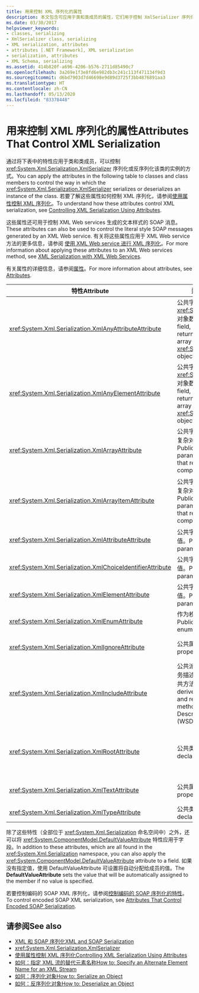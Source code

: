 ```yaml
---
title: 用来控制 XML 序列化的属性
description: 本文包含可应用于类和类成员的属性，它们用于控制 XmlSerializer 序列化或反序列化该类的实例的方式。
ms.date: 03/30/2017
helpviewer_keywords:
- classes, serializing
- XmlSerializer class, serializing
- XML serialization, attributes
- attributes [.NET Framework], XML serialization
- serialization, attributes
- XML Schema, serializing
ms.assetid: 414b820f-a696-4206-b576-2711d85490c7
ms.openlocfilehash: 3a269e1f3e8fd6e982db3c241c113f471134f9d3
ms.sourcegitcommit: d6bd7903d7d46698e9d89d3725f3bb4876891aa3
ms.translationtype: HT
ms.contentlocale: zh-CN
ms.lasthandoff: 05/13/2020
ms.locfileid: "83378448"
---
```

# <a name="attributes-that-control-xml-serialization"></a><span data-ttu-id="d3ec8-103">用来控制 XML 序列化的属性</span><span class="sxs-lookup"><span data-stu-id="d3ec8-103">Attributes That Control XML Serialization</span></span>
<span data-ttu-id="d3ec8-104">通过将下表中的特性应用于类和类成员，可以控制 <xref:System.Xml.Serialization.XmlSerializer> 序列化或反序列化该类的实例的方式。</span><span class="sxs-lookup"><span data-stu-id="d3ec8-104">You can apply the attributes in the following table to classes and class members to control the way in which the <xref:System.Xml.Serialization.XmlSerializer> serializes or deserializes an instance of the class.</span></span> <span data-ttu-id="d3ec8-105">若要了解这些属性如何控制 XML 序列化，请参阅[使用属性控制 XML 序列化](../../../docs/standard/serialization/controlling-xml-serialization-using-attributes.md)。</span><span class="sxs-lookup"><span data-stu-id="d3ec8-105">To understand how these attributes control XML serialization, see [Controlling XML Serialization Using Attributes](../../../docs/standard/serialization/controlling-xml-serialization-using-attributes.md).</span></span>  
  
 <span data-ttu-id="d3ec8-106">这些属性还可用于控制 XML Web services 生成的文本样式的 SOAP 消息。</span><span class="sxs-lookup"><span data-stu-id="d3ec8-106">These attributes can also be used to control the literal style SOAP messages generated by an XML Web service.</span></span> <span data-ttu-id="d3ec8-107">有关将这些属性应用于 XML Web service 方法的更多信息，请参阅 [使用 XML Web service 进行 XML 序列化](../../../docs/standard/serialization/xml-serialization-with-xml-web-services.md)。</span><span class="sxs-lookup"><span data-stu-id="d3ec8-107">For more information about applying these attributes to an XML Web services method, see [XML Serialization with XML Web Services](../../../docs/standard/serialization/xml-serialization-with-xml-web-services.md).</span></span>  
  
 <span data-ttu-id="d3ec8-108">有关属性的详细信息，请参阅[属性](../../../docs/standard/attributes/index.md)。</span><span class="sxs-lookup"><span data-stu-id="d3ec8-108">For more information about attributes, see [Attributes](../../../docs/standard/attributes/index.md).</span></span>  
  
|<span data-ttu-id="d3ec8-109">特性</span><span class="sxs-lookup"><span data-stu-id="d3ec8-109">Attribute</span></span>|<span data-ttu-id="d3ec8-110">适用对象</span><span class="sxs-lookup"><span data-stu-id="d3ec8-110">Applies to</span></span>|<span data-ttu-id="d3ec8-111">指定</span><span class="sxs-lookup"><span data-stu-id="d3ec8-111">Specifies</span></span>|  
|---------------|----------------|---------------|  
|<xref:System.Xml.Serialization.XmlAnyAttributeAttribute>|<span data-ttu-id="d3ec8-112">公共字段、属性、参数或返回 <xref:System.Xml.XmlAttribute> 对象数组的返回值。</span><span class="sxs-lookup"><span data-stu-id="d3ec8-112">Public field, property, parameter, or return value that returns an array of <xref:System.Xml.XmlAttribute> objects.</span></span>|<span data-ttu-id="d3ec8-113">反序列化时，将会使用 <xref:System.Xml.XmlAttribute> 对象填充数组，而这些对象代表对于架构未知的所有 XML 特性。</span><span class="sxs-lookup"><span data-stu-id="d3ec8-113">When deserializing, the array will be filled with <xref:System.Xml.XmlAttribute> objects that represent all XML attributes unknown to the schema.</span></span>|  
|<xref:System.Xml.Serialization.XmlAnyElementAttribute>|<span data-ttu-id="d3ec8-114">公共字段、属性、参数或返回 <xref:System.Xml.XmlElement> 对象数组的返回值。</span><span class="sxs-lookup"><span data-stu-id="d3ec8-114">Public field, property, parameter, or return value that returns an array of <xref:System.Xml.XmlElement> objects.</span></span>|<span data-ttu-id="d3ec8-115">反序列化时，将会使用 <xref:System.Xml.XmlElement> 对象填充数组，而这些对象代表对于架构未知的所有 XML 元素。</span><span class="sxs-lookup"><span data-stu-id="d3ec8-115">When deserializing, the array is filled with <xref:System.Xml.XmlElement> objects that represent all XML elements unknown to the schema.</span></span>|  
|<xref:System.Xml.Serialization.XmlArrayAttribute>|<span data-ttu-id="d3ec8-116">公共字段、属性、参数或返回复杂对象的数组的返回值。</span><span class="sxs-lookup"><span data-stu-id="d3ec8-116">Public field, property, parameter, or return value that returns an array of complex objects.</span></span>|<span data-ttu-id="d3ec8-117">数组成员将作为 XML 数组的成员生成。</span><span class="sxs-lookup"><span data-stu-id="d3ec8-117">The members of the array will be generated as members of an XML array.</span></span>|  
|<xref:System.Xml.Serialization.XmlArrayItemAttribute>|<span data-ttu-id="d3ec8-118">公共字段、属性、参数或返回复杂对象的数组的返回值。</span><span class="sxs-lookup"><span data-stu-id="d3ec8-118">Public field, property, parameter, or return value that returns an array of complex objects.</span></span>|<span data-ttu-id="d3ec8-119">可以插入数组的派生类型。</span><span class="sxs-lookup"><span data-stu-id="d3ec8-119">The derived types that can be inserted into an array.</span></span> <span data-ttu-id="d3ec8-120">通常与 <xref:System.Xml.Serialization.XmlArrayAttribute> 一起应用。</span><span class="sxs-lookup"><span data-stu-id="d3ec8-120">Usually applied in conjunction with an <xref:System.Xml.Serialization.XmlArrayAttribute>.</span></span>|  
|<xref:System.Xml.Serialization.XmlAttributeAttribute>|<span data-ttu-id="d3ec8-121">公共字段、属性、参数或返回值。</span><span class="sxs-lookup"><span data-stu-id="d3ec8-121">Public field, property, parameter, or return value.</span></span>|<span data-ttu-id="d3ec8-122">成员将作为 XML 属性进行序列化。</span><span class="sxs-lookup"><span data-stu-id="d3ec8-122">The member will be serialized as an XML attribute.</span></span>|  
|<xref:System.Xml.Serialization.XmlChoiceIdentifierAttribute>|<span data-ttu-id="d3ec8-123">公共字段、属性、参数或返回值。</span><span class="sxs-lookup"><span data-stu-id="d3ec8-123">Public field, property, parameter, or return value.</span></span>|<span data-ttu-id="d3ec8-124">可以使用枚举进一步消除成员的歧义。</span><span class="sxs-lookup"><span data-stu-id="d3ec8-124">The member can be further disambiguated by using an enumeration.</span></span>|  
|<xref:System.Xml.Serialization.XmlElementAttribute>|<span data-ttu-id="d3ec8-125">公共字段、属性、参数或返回值。</span><span class="sxs-lookup"><span data-stu-id="d3ec8-125">Public field, property, parameter, or return value.</span></span>|<span data-ttu-id="d3ec8-126">字段或属性将作为 XML 元素进行序列化。</span><span class="sxs-lookup"><span data-stu-id="d3ec8-126">The field or property will be serialized as an XML element.</span></span>|  
|<xref:System.Xml.Serialization.XmlEnumAttribute>|<span data-ttu-id="d3ec8-127">作为枚举标识符的公共字段。</span><span class="sxs-lookup"><span data-stu-id="d3ec8-127">Public field that is an enumeration identifier.</span></span>|<span data-ttu-id="d3ec8-128">枚举成员的元素名称。</span><span class="sxs-lookup"><span data-stu-id="d3ec8-128">The element name of an enumeration member.</span></span>|  
|<xref:System.Xml.Serialization.XmlIgnoreAttribute>|<span data-ttu-id="d3ec8-129">公共属性和公共字段。</span><span class="sxs-lookup"><span data-stu-id="d3ec8-129">Public properties and fields.</span></span>|<span data-ttu-id="d3ec8-130">序列化包含类时，应该忽略属性或字段。</span><span class="sxs-lookup"><span data-stu-id="d3ec8-130">The property or field should be ignored when the containing class is serialized.</span></span>|  
|<xref:System.Xml.Serialization.XmlIncludeAttribute>|<span data-ttu-id="d3ec8-131">公共派生类声明，以及 Web 服务描述语言 (WSDL) 文档的公共方法的返回值。</span><span class="sxs-lookup"><span data-stu-id="d3ec8-131">Public derived class declarations, and return values of public methods for Web Services Description Language (WSDL) documents.</span></span>|<span data-ttu-id="d3ec8-132">生成要在序列化时识别的架构时，应该将该类包括在内。</span><span class="sxs-lookup"><span data-stu-id="d3ec8-132">The class should be included when generating schemas (to be recognized when serialized).</span></span>|  
|<xref:System.Xml.Serialization.XmlRootAttribute>|<span data-ttu-id="d3ec8-133">公共类声明。</span><span class="sxs-lookup"><span data-stu-id="d3ec8-133">Public class declarations.</span></span>|<span data-ttu-id="d3ec8-134">控制视为 XML 根元素的属性目标的 XML 序列化。</span><span class="sxs-lookup"><span data-stu-id="d3ec8-134">Controls XML serialization of the attribute target as an XML root element.</span></span> <span data-ttu-id="d3ec8-135">使用该属性可进一步指定命名空间和元素名称。</span><span class="sxs-lookup"><span data-stu-id="d3ec8-135">Use the attribute to further specify the namespace and element name.</span></span>|  
|<xref:System.Xml.Serialization.XmlTextAttribute>|<span data-ttu-id="d3ec8-136">公共属性和公共字段。</span><span class="sxs-lookup"><span data-stu-id="d3ec8-136">Public properties and fields.</span></span>|<span data-ttu-id="d3ec8-137">属性或字段应该作为 XML 文本进行序列化。</span><span class="sxs-lookup"><span data-stu-id="d3ec8-137">The property or field should be serialized as XML text.</span></span>|  
|<xref:System.Xml.Serialization.XmlTypeAttribute>|<span data-ttu-id="d3ec8-138">公共类声明。</span><span class="sxs-lookup"><span data-stu-id="d3ec8-138">Public class declarations.</span></span>|<span data-ttu-id="d3ec8-139">XML 类型的名称和命名空间。</span><span class="sxs-lookup"><span data-stu-id="d3ec8-139">The name and namespace of the XML type.</span></span>|  
  
 <span data-ttu-id="d3ec8-140">除了这些特性（全部位于 <xref:System.Xml.Serialization> 命名空间中）之外，还可以将 <xref:System.ComponentModel.DefaultValueAttribute> 特性应用于字段。</span><span class="sxs-lookup"><span data-stu-id="d3ec8-140">In addition to these attributes, which are all found in the <xref:System.Xml.Serialization> namespace, you can also apply the <xref:System.ComponentModel.DefaultValueAttribute> attribute to a field.</span></span> <span data-ttu-id="d3ec8-141">如果没有指定值，使用 DefaultValueAttribute 可设置将自动分配给成员的值。</span><span class="sxs-lookup"><span data-stu-id="d3ec8-141">The **DefaultValueAttribute** sets the value that will be automatically assigned to the member if no value is specified.</span></span>  
  
 <span data-ttu-id="d3ec8-142">若要控制编码的 SOAP XML 序列化，请参阅[控制编码的 SOAP 序列化的特性](../../../docs/standard/serialization/attributes-that-control-encoded-soap-serialization.md)。</span><span class="sxs-lookup"><span data-stu-id="d3ec8-142">To control encoded SOAP XML serialization, see [Attributes That Control Encoded SOAP Serialization](../../../docs/standard/serialization/attributes-that-control-encoded-soap-serialization.md).</span></span>  
  
## <a name="see-also"></a><span data-ttu-id="d3ec8-143">请参阅</span><span class="sxs-lookup"><span data-stu-id="d3ec8-143">See also</span></span>

- [<span data-ttu-id="d3ec8-144">XML 和 SOAP 序列化</span><span class="sxs-lookup"><span data-stu-id="d3ec8-144">XML and SOAP Serialization</span></span>](../../../docs/standard/serialization/xml-and-soap-serialization.md)
- <xref:System.Xml.Serialization.XmlSerializer>
- [<span data-ttu-id="d3ec8-145">使用属性控制 XML 序列化</span><span class="sxs-lookup"><span data-stu-id="d3ec8-145">Controlling XML Serialization Using Attributes</span></span>](../../../docs/standard/serialization/controlling-xml-serialization-using-attributes.md)
- [<span data-ttu-id="d3ec8-146">如何：指定 XML 流的替代元素名称</span><span class="sxs-lookup"><span data-stu-id="d3ec8-146">How to: Specify an Alternate Element Name for an XML Stream</span></span>](../../../docs/standard/serialization/how-to-specify-an-alternate-element-name-for-an-xml-stream.md)
- [<span data-ttu-id="d3ec8-147">如何：序列化对象</span><span class="sxs-lookup"><span data-stu-id="d3ec8-147">How to: Serialize an Object</span></span>](../../../docs/standard/serialization/how-to-serialize-an-object.md)
- [<span data-ttu-id="d3ec8-148">如何：反序列化对象</span><span class="sxs-lookup"><span data-stu-id="d3ec8-148">How to: Deserialize an Object</span></span>](../../../docs/standard/serialization/how-to-deserialize-an-object.md)
